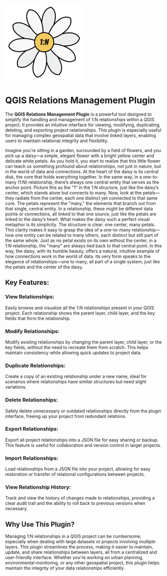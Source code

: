 ![Relationship Manager Icon](https://raw.githubusercontent.com/fgianoli/RelationshipManager/refs/heads/main/relationManager.png)


# QGIS Relations Management Plugin

The **QGIS Relations Management Plugin** is a powerful tool designed to simplify the handling and management of 1:N relationships within a QGIS project. It provides an intuitive interface for viewing, modifying, duplicating, deleting, and exporting project relationships. This plugin is especially useful for managing complex geospatial data that involve linked layers, enabling users to maintain relational integrity and flexibility.

Imagine you're sitting in a garden, surrounded by a field of flowers, and you pick up a daisy—a simple, elegant flower with a bright yellow center and delicate white petals. As you hold it, you start to realize that this little flower can teach us something profound about relationships, not just in nature, but in the world of data and connections. 
At the heart of the daisy is its central disk, the core that holds everything together. In the same way, in a one-to-many (1:N) relationship, there’s always one central entity that serves as the anchor point. Picture this as the "1" in the 1:N structure, just like the daisy’s center, which stands alone but connects to many.
Now, look at the petals—they radiate from the center, each one distinct yet connected to that same core. The petals represent the "many," the elements that branch out from that single, central entity. In a relationship, these might be different data points or connections, all linked to that one source, just like the petals are linked to the daisy’s heart.
What makes the daisy such a perfect visual metaphor is its simplicity. The structure is clear: one center, many petals. This clarity makes it easy to grasp the idea of a one-to-many relationship—how one entity can be related to many others, each distinct but still part of the same whole. Just as no petal exists on its own without the center, in a 1:N relationship, the "many" are always tied back to that central point.
In this way, the daisy, with its humble beauty, offers a natural, intuitive example of how connections work in the world of data. Its very form speaks to the elegance of relationships—one to many, all part of a single system, just like the petals and the center of the daisy.

## Key Features:

### View Relationships:
Easily browse and visualize all the 1:N relationships present in your QGIS project. Each relationship shows the parent layer, child layer, and the key fields that form the relationship.

### Modify Relationships:
Modify existing relationships by changing the parent layer, child layer, or the key fields, without the need to recreate them from scratch. This helps maintain consistency while allowing quick updates to project data.

### Duplicate Relationships:
Create a copy of an existing relationship under a new name, ideal for scenarios where relationships have similar structures but need slight variations.

### Delete Relationships:
Safely delete unnecessary or outdated relationships directly from the plugin interface, freeing up your project from redundant relations.

### Export Relationships:
Export all project relationships into a JSON file for easy sharing or backup. This feature is useful for collaboration and version control in larger projects.

### Import Relationships:
Load relationships from a JSON file into your project, allowing for easy restoration or transfer of relational configurations between projects.

### View Relationship History:
Track and view the history of changes made to relationships, providing a clear audit trail and the ability to roll back to previous versions when necessary.

## Why Use This Plugin?

Managing 1:N relationships in a QGIS project can be cumbersome, especially when dealing with large datasets or projects involving multiple layers. This plugin streamlines the process, making it easier to maintain, update, and share relationships between layers, all from a centralized and user-friendly interface. Whether you're working on urban planning, environmental monitoring, or any other geospatial project, this plugin helps maintain the integrity of your data relationships efficiently.
